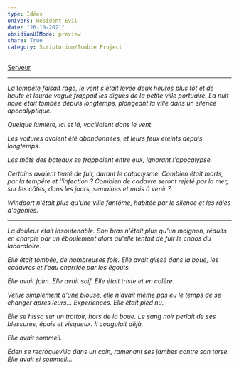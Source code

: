 ```yaml
---
type: Idées
univers: Resident Evil
date: "26-10-2021"
obsidianUIMode: preview
share: True
category: Scriptorium/Zombie Project
---
```

[Serveur](https://discord.gg/qGKFutdY4R)

---
*La tempête faisait rage, le vent s'était levée deux heures plus tôt et de haute et lourde vague frappait les digues de la petite ville portuaire. 
La nuit noire était tombée depuis longtemps, plongeant la ville dans un silence apocalyptique.*

*Quelque lumière, ici et là, vacillaient dans le vent.*

*Les voitures avaient été abandonnées, et leurs feux éteints depuis longtemps.*

*Les mâts des bateaux se frappaient entre eux, ignorant l'apocalypse.* 

*Certains avaient tenté de fuir, durant le cataclysme. Combien était morts, par la tempête et l'infection ? Combien de cadavre seront rejeté par la mer, sur les côtes, dans les jours, semaines et mois à venir ?*

*Windport n'était plus qu'une ville fantôme, habitée par le silence et les râles d'agonies.*

---

*La douleur était insoutenable. Son bras n'était plus qu'un moignon, réduits en charpie par un éboulement alors qu'elle tentait de fuir le chaos du laboratoire.*

*Elle était tombée, de nombreuses fois. Elle avait glissé dans la boue, les cadavres et l'eau charriée par les égouts.*

*Elle avait faim.
Elle avait soif.
Elle était triste et en colère.*

*Vêtue simplement d'une blouse, elle n'avait même pas eu le temps de se changer après leurs... Expériences. 
Elle était pied nu.*

*Elle se hissa sur un trottoir, hors de la boue. 
Le sang noir perlait de ses blessures, épais et visqueux. Il coagulait déjà.*

*Elle avait sommeil.*

*Éden se recroquevilla dans un coin, ramenant ses jambes contre son torse. 
Elle avait si sommeil...*